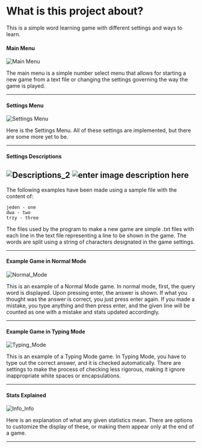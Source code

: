 # What is this project about?
This is a simple word learning game with different settings and ways to learn.


#### Main Menu

![Main Menu](https://lh3.googleusercontent.com/drive-viewer/AKGpihbsL2bsTiiqd1QUdWyErc6RCrVdBKIl-am3M316U4a17en8by6gbSk7el7XDPdOC14LVZurVwSC2bn-Q-2MJE-4YoIN3wUvHA=s2560)

The main menu is a simple number select menu that allows for starting a new game from a text file or changing the settings governing the way the game is played.

---

#### Settings Menu

![Settings Menu](https://lh3.googleusercontent.com/drive-viewer/AKGpihbxR0lidmf12n6AADrw2MTdMWDofCDtLQxG3TFFbTmCtIQ8lZPlbFyLedtbzZzK-WwEc9J4AbNjxeFmbsV8KgfF06dNkZ0owpo=s2560)

Here is the Settings Menu. All of these settings are implemented, but there are some more yet to be.

---
#### Settings Descriptions
![Descriptions_2](https://lh3.googleusercontent.com/drive-viewer/AKGpihYZWrXNRUH0LoFuHUN31zBw_p-KgnoExXdwHCnubHr9k8uIyXsYMBdkbGdeZ5PyHP4ZnyfTNUenHArO_mkWyJpWcK9SqHsRHU4=s1600-rw-v1)
![enter image description here](https://lh3.googleusercontent.com/drive-viewer/AKGpihbpafBqALIECpGRqcuWBl49o4VYrYGdXwxNqyscpyYxciKXlkujCmMXYnAdS86kdPLTV748T9VntpmdF5vBGvLlWGuEyR6ryAA=s1600-rw-v1)
---

The following examples have been made using a sample file with the content of:
```
jeden - one
dwa - two
trzy - three
```

The files used by the program to make a new game are simple .txt files with each line in the text file representing a line to be shown in the game. The words are split using a string of characters designated in the game settings.

---
#### Example Game in Normal Mode
![Normal_Mode](https://lh3.googleusercontent.com/drive-viewer/AKGpihZHrNAHDVYDLJCRQzbqHrCqP7Hgcs7roOPEZ1WRnzx6NcVeZsd9exe336mdbgwop_Ff_7wGe8PABXJ2L70aJDpQ9GSFoegK3_w=s1600-rw-v1)

This is an example of a Normal Mode game. In normal mode, first, the query word is displayed. Upon pressing enter, the answer is shown. If what you thought was the answer is correct, you just press enter again. If you made a mistake, you type anything and then press enter, and the given line will be counted as one with a mistake and stats updated accordingly.

---
#### Example Game in Typing Mode
![Typing_Mode](https://lh3.googleusercontent.com/drive-viewer/AKGpihYT_3-VIh1YWJPbyDY4819R25ntVXt0sqXIbAr9L7mN-njuwWJtAZ50GV41qJf_Ygnddtjv7AVEaMEtwjsYSQHJaN57-Tv4Sg=s2560)

This is an example of a Typing Mode game. In Typing Mode, you have to type out the correct answer, and it is checked automatically. There are settings to make the process of checking less rigorous, making it ignore inappropriate white spaces or encapsulations.

---
#### Stats Explained
![Info_Info](https://lh3.googleusercontent.com/drive-viewer/AKGpihYyU-8A4qNGBh1WIQ13_WCFsD1ciMUgtJEaO7cRUijTAoBwJGmLzRRFiF23l88AgnCDnPYCSFJDMxp78PDOfWu6XinQIYYcRA=s2560)

Here is an explanation of what any given statistics mean.
There are options to customize the display of these, or making them appear only at the end of a game.

---


